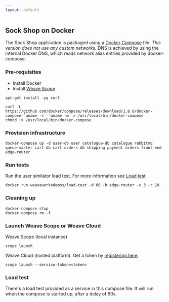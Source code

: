 ```yaml
---
layout: default
---
```


## Sock Shop on Docker

The Sock Shop application is packaged using a [Docker Compose](https://docs.docker.com/compose/) file.
*This version does not use any custom networks*.
DNS is achieved by using the internal Docker DNS, which reads network alias entries provided by docker-compose.

### Pre-requisites

- Install Docker
- Install [Weave Scope](https://www.weave.works/install-weave-scope/)

<!-- deploy-test-start pre-install -->

    apt-get install -yq curl

    curl -L https://github.com/docker/compose/releases/download/1.8.0/docker-compose-`uname -s`-`uname -m` > /usr/local/bin/docker-compose
    chmod +x /usr/local/bin/docker-compose

<!-- deploy-test-end -->


### Provision infrastructure

<!-- deploy-test-start create-infrastructure -->

    docker-compose up -d user-db user catalogue-db catalogue rabbitmq queue-master cart-db cart orders-db shipping payment orders front-end edge-router

<!-- deploy-test-end -->

### Run tests

Run the user similator load test. For more information see [Load test](#load-test)

<!-- deploy-test-start run-tests -->

    docker run weaveworksdemos/load-test -d 60 -h edge-router -c 3 -r 10

<!-- deploy-test-end -->

### Cleaning up

<!-- deploy-test-start destroy-infrastructure -->

    docker-compose stop
    docker-compose rm -f

<!-- deploy-test-end -->

### Launch Weave Scope or Weave Cloud

Weave Scope (local instance)

    scope launch

Weave Cloud (hosted platform). Get a token by [registering here](http://cloud.weave.works/).

    scope launch --service-token=<token>

### Load test

There's a load test provided as a service in this compose file.
It will run when the compose is started up, after a delay of 60s.

